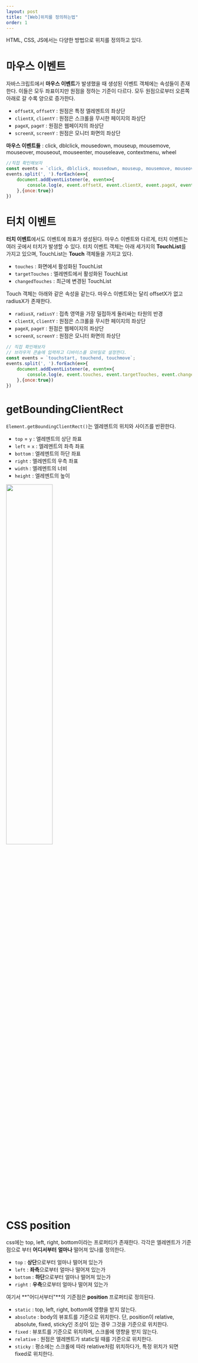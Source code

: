 ```yaml
---
layout: post
title: "[Web]위치를 정의하는법"
order: 1
---
```


HTML, CSS, JS에서는 다양한 방법으로 위치를 정의하고 있다.

# 마우스 이벤트

자바스크립트에서 **마우스 이벤트**가 발생했을 때 생성된 이벤트 객체에는 속성들이 존재한다. 이들은 모두 좌표이지만 원점을 정하는 기준이 다르다. 모두 원점으로부터 오른쪽 아래로 갈 수록 양으로 증가한다.

- `offsetX`, `offsetY` : 원점은 특정 엘레멘트의 좌상단
- `clientX`, `clientY` : 원점은 스크롤을 무시한 페이지의 좌상단
- `pageX`, `pageY` : 원점은 웹페이지의 좌상단
- `screenX`, `screenY` : 원점은 모니터 화면의 좌상단

**마우스 이벤트들** : click, dblclick, mousedown, mouseup, mousemove, mouseover, mouseout, mouseenter, mouseleave, contextmenu, wheel

```js
//직접 확인해보자
const events = `click, dblclick, mousedown, mouseup, mousemove, mouseover, mouseout, mouseenter, mouseleave, contextmenu, wheel`;
events.split(', ').forEach(e=>{
    document.addEventListener(e, event=>{
        console.log(e, event.offsetX, event.clientX, event.pageX, event.screenX)
    },{once:true})
})
```

# 터치 이벤트

**터치 이벤트**에서도 이벤트에 좌표가 생성된다. 마우스 이벤트와 다르게, 터치 이벤트는 여러 곳에서 터치가 발생할 수 있다. 터치 이벤트 객체는 아래 세가지의 **TouchList**를 가지고 있으며, TouchList는  **Touch** 객체들을 가지고 있다.

- `touches` : 화면에서 활성화된 TouchList
- `targetTouches` : 엘레멘트에서 활성화된 TouchList
- `changedTouches` : 최근에 변경된 TouchList

Touch 객체는 아래와 같은 속성을 같는다. 마우스 이벤트와는 달리 offsetX가 없고 radiusX가 존재한다.

- `radiusX`, `radiusY` : 접촉 영역을 가장 밀접하게 둘러싸는 타원의 반경
- `clientX`, `clientY` : 원점은 스크롤을 무시한 페이지의 좌상단
- `pageX`, `pageY` : 원점은 웹페이지의 좌상단
- `screenX`, `screenY` : 원점은 모니터 화면의 좌상단

```js
// 직접 확인해보자
// 브라우저 콘솔에 입력하고 디바이스를 모바일로 설정한다.
const events = `touchstart, touchend, touchmove`;
events.split(', ').forEach(e=>{
    document.addEventListener(e, event=>{
        console.log(e, event.touches, event.targetTouches, event.changedTouches)
    },{once:true})
})
```


# getBoundingClientRect

`Element.getBoundingClientRect()`는 엘레멘트의 위치와 사이즈를 반환한다. 

- `top` = `y` : 엘레멘트의 상단 좌표
- `left` = `x` : 엘레멘트의 좌측 좌표
- `bottom` : 엘레멘트의 하단 좌표
- `right` : 엘레멘트의 우측 좌표
- `width` : 엘레멘트의 너비
- `height` : 엘레멘트의 높이

<img src="https://developer.mozilla.org/ko/docs/Web/API/Element/getBoundingClientRect/element-box-diagram.png" width="50%">


# CSS position

css에는 top, left, right, bottom이라는 프로퍼티가 존재한다. 각각은 엘레멘트가 기준 점으로 부터 **어디서부터** **얼마나** 떨어져 있나를 정의한다. 

- `top` : **상단**으로부터 얼마나 떨어져 있는가
- `left` : **좌측**으로부터 얼마나 떨어져 있는가
- `bottom` : **하단**으로부터 얼마나 떨어져 있는가
- `right` : **우측**으로부터 얼마나 떨어져 있는가

여기서 **"어디서부터"**의 기준점은 **position** 프로퍼티로 정의된다. 

- `static` : top, left, right, bottom에 영향을 받지 않는다.
- `absolute` : body의 뷰포트를 기준으로 위치한다. 단, position이 relative, absolute, fixed, sticky인 조상이 있는 경우 그것을 기준으로 위치한다.
- `fixed` : 뷰포트를 기준으로 위치하며, 스크롤에 영향을 받지 않는다.
- `relative` : 원점은 엘레멘트가 static일 때를 기준으로 위치한다.
- `sticky` : 평소에는 스크롤에 따라 relative처럼 위치하다가, 특정 위치가 되면 fixed로 위치한다.